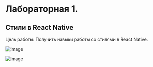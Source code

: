 # Лабораторная 1. 

## Стили в React Native

Цель работы: Получить навыки работы со стилями в React Native.


![image](https://github.com/user-attachments/assets/21585eb0-27b9-47c1-aa32-b4764d4094f3)

![image](https://github.com/user-attachments/assets/905492d4-7dc4-4107-9100-5803150288cd)

